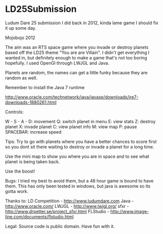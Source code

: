 LD25Submission
==============

Ludum Dare 25 submission I did back in 2012, kinda lame game I should fix it up some day.

Mojobojo 2012

The aim was an RTS space game where you invade or destroy planets based off the LD25 theme "You are are Villain".
I didn't get everything I wanted in, but definitely enough to make a game that's not too boring hopefully.
I used OpenGl through LWJGL and Java.

Planets are random, the names can get a little funky because they are random as well.

Remember to install the Java 7 runtime

http://www.oracle.com/technetwork/java/javase/downloads/jre7-downloads-1880261.html

Controls:

W - S - A - D: movement
Q: switch planet in menu
E: view stats
Z: destroy planet
X: invade planet
C: view planet info
M: view map
P: pause
SPACEBAR: increase speed

Tips:
Try to go with planets where you have a better chances to score first so you dont
sit there waiting to destroy or invade a planet for a long time.

Use the mini map to show you where you are in space and to see what planet is being
taken back.

Use the boost!

Bugs:
I tried my best to avoid them, but a 48 hour game is bound to have them.
This has only been tested in windows, but java is awesome so its gotta work.

Thanks to:
LD Competition - http://www.ludumdare.com
Java - http://www.oracle.com/
LWJGL - http://www.lwjgl.org/
sfxr - http://www.drpetter.se/project_sfxr.html
FLStudio - http://www.image-line.com/documents/flstudio.html

Legal:
Source code is public domain. Have fun with it.
